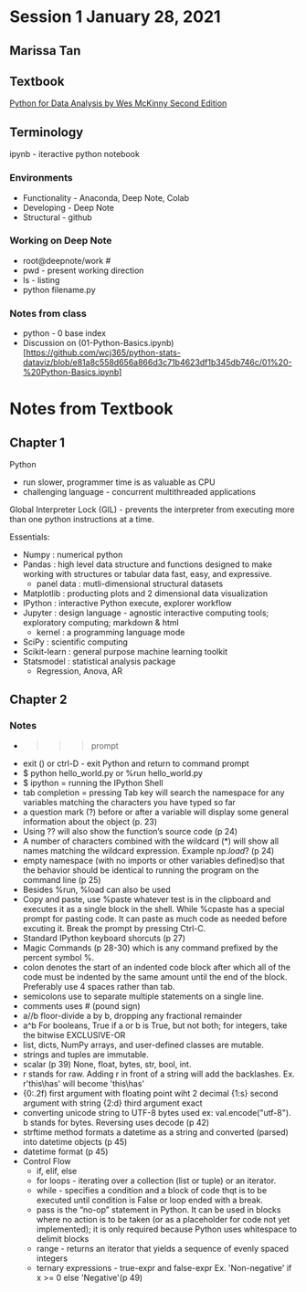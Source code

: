 # Session 1 January 28, 2021
## Marissa Tan

## Textbook 
[Python for Data Analysis by Wes McKinny Second Edition](https://github.com/chenomg/CS_BOOKS/blob/master/Python%20for%20Data%20Analysis%2C%202nd%20Edition.pdf)

## Terminology
ipynb - iteractive python notebook

### Environments
- Functionality - Anaconda, Deep Note, Colab
- Developing - Deep Note
- Structural - github

### Working on Deep Note
- root@deepnote/work #
- pwd - present working direction
- ls - listing
- python filename.py

### Notes from class
- python - 0 base index
- Discussion on (01-Python-Basics.ipynb)[https://github.com/wcj365/python-stats-dataviz/blob/e81a8c558d656a866d3c71b4623df1b345db746c/01%20-%20Python-Basics.ipynb]

# Notes from Textbook
## Chapter 1
Python 
- run slower, programmer time is as valuable as CPU
- challenging language - concurrent multithreaded applications 

Global Interpreter Lock (GIL) - prevents the interpreter from executing more than one python instructions at a time.

Essentials:
- Numpy : numerical python
- Pandas : high level data structure and functions designed to make working with structures or tabular data fast, easy, and expressive.
  - panel data : mutli-dimensional structural datasets
- Matplotlib : producting plots and 2 dimensional data visualization
- IPython : interactive Python execute, explorer workflow
- Jupyter : design language - agnostic interactive computing tools; exploratory computing; markdown & html
  - kernel : a programming language mode
- SciPy : scientific computing
- Scikit-learn : general purpose machine learning toolkit
- Statsmodel : statistical analysis package
  - Regression, Anova, AR

## Chapter 2
### Notes
- >>> prompt
- exit () or ctrl-D - exit Python and return to command prompt
- $ python hello_world.py or %run hello_world.py
- $ ipython = running the IPython Shell
- tab completion = pressing Tab key will search the namespace for any variables matching the characters you have typed so far
- a question mark (?) before or after a variable will display some general information
about the object (p. 23)
- Using ?? will also show the function’s source code (p 24)
- A number of characters combined
with the wildcard (*) will show all names matching the wildcard expression.  Example np.*load*? (p 24)
- empty namespace (with no imports or other variables defined)so that the behavior should be identical to running the program on the command line (p 25)
- Besides %run, %load can also be used
- Copy and paste, use %paste whatever test is in the clipboard and executes it as a single block in the shell. While %cpaste has a special prompt for pasting code. It can paste as much code as needed before excuting it. Break the prompt by pressing Ctrl-C.
- Standard IPython keyboard shorcuts (p 27)
- Magic Commands (p 28-30) which is any command prefixed by the percent symbol %.
- colon denotes the start of an indented code block after which all of the code must be indented by the same amount until the end of the block. Preferably use 4 spaces rather than tab.
- semicolons use to separate multiple statements on a single
line.
- comments uses # (pound sign)
- a//b floor-divide a by b, dropping any fractional remainder
- a^b For booleans, True if a or b is True, but not both; for integers, take the bitwise EXCLUSIVE-OR
- list, dicts, NumPy arrays, and user-defined classes are mutable. 
- strings and tuples are immutable.
- scalar (p 39) None, float, bytes, str, bool, int.
- r stands for raw. Adding r in front of a string will add the backlashes. Ex. r'this\has' will become 'this\\has'
- {0:.2f) first argument with floating point wiht 2 decimal {1:s} second argument with string {2:d} third argument exact
- converting unicode string to UTF-8 bytes used ex: val.encode("utf-8"). b stands for bytes. Reversing uses decode (p 42)
- strftime method formats a datetime as a string and converted (parsed) into datetime objects (p 45)
- datetime format (p 45)
- Control Flow
  - if, elif, else
  - for loops - iterating over a collection (list or tuple) or an iterator.
  - while - specifies a condition and a block of code thqt is to be executed until condition is False or loop ended with a break.
  - pass is the “no-op” statement in Python. It can be used in blocks where no action is to be taken (or as a placeholder for code not yet implemented); it is only required because Python uses whitespace to delimit blocks
  - range - returns an iterator that yields a sequence of evenly spaced integers
  - ternary expressions - true-expr and false-expr Ex. 'Non-negative' if x >= 0 else 'Negative'(p 49)









